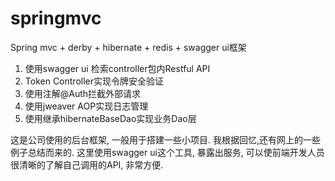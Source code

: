 # springmvc

Spring mvc + derby + hibernate + redis + swagger ui框架
1. 使用swagger ui 检索controller包内Restful API
2. Token Controller实现令牌安全验证
3. 使用注解@Auth拦截外部请求
4. 使用jweaver AOP实现日志管理
3. 使用继承hibernateBaseDao实现业务Dao层

这是公司使用的后台框架, 一般用于搭建一些小项目. 我根据回忆,还有网上的一些例子总结而来的.
这里使用swagger ui这个工具, 暴露出服务, 可以使前端开发人员很清晰的了解自己调用的API, 非常方便.
